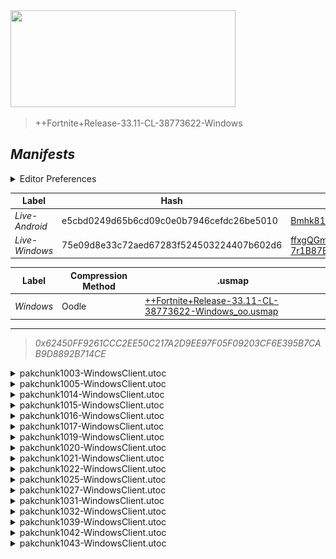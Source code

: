<a href="#manifests">
  <img style="pointer-events: none" src="https://raw.githubusercontent.com/Tectors/fn-archive/master/.github/source/dependents/gen.33.11.svg" width="360" height="155"\>
</a>

 >  
  
  > ++Fortnite+Release-33.11-CL-38773622-Windows

## *Manifests*
<details>
  <summary>Editor Preferences</summary>

 > 
    ((Value="0xB098B56F5063FA737281548A7F0DBB092FC741043A2419C859887B55724AE823",Guid="1AAE4EC52903C3E43A4EFF4C124A23B3"),(Value="0xE607CCA78FF6DC79112229F7AC3F356F8521B87F26B98B23654427C9BE7C9A0D",Guid="2071F7A7C5CCCDD3348461241F90CA95"),(Value="0xD0ACD8DAAE8AF72E5E3741FA587758E97B440C780C23D846802C057D32A3B254",Guid="4538F6D411E3A548ED65FC9F04FE46DE"),(Value="0x0451A41C3B00C333A505222D5F2AF23958658540AC20B912C571C5CACE49C12C",Guid="4744CB522E987917912D3EBE55FCCDD5"),(Value="0xB03CE4663994BA08AB3AED6255D04915CA1DAF74000A15DFA23D605D1D984143",Guid="50B2925BE94FDDD614E135A07311E0CD"),(Value="0x1963DCBBE5513EDBB55823A244224747969D4B3229FF89DD5D3ED32D9F2E0DBE",Guid="540DEA2C5E3510D32704C41A4B323118"),(Value="0x78A938014B48C44006C542D614A2E75646F81E3E69C3818AD1433FC4B5517F1E",Guid="5AF3DCF487A866620466420D51E86C1B"),(Value="0x89DC9C2A803245BE6E53C64CB278B5939E2043443CF711A5E31BE9D60CA4DD90",Guid="5E30C7403A702908F7E67AFC6C9C5BF4"),(Value="0x689728EEF4582756FA0DE3554B7456B52F70DF7DCEE8BFB844AD2253ECD844CF",Guid="705A823F504C8403CEDC4051093E32DF"),(Value="0x89D7A5CABEDBD9D9C126B928D76BB51FB7D40ADFC4D4F0F44E9DD43E83BF8B41",Guid="71D436C87063424964A94E713024B9E6"),(Value="0x862537C2A318B5E0671BDFEE05AEDA6FDB2D7F9A032274BFAD8444213F7E5A3B",Guid="7B4FD16578D7BA2E89C3EC959266F335"),(Value="0x24E22AE4B7851B223AEDAC70E1467BD579E3C9FC38B0FC91542068026CB42273",Guid="86ED92FA0E4776D8D3B60F8259B393A9"),(Value="0x3DB53E3AA0D5C2E91B268F4C2FC258C19182E3D429A6E324B0BE0698AA48167D",Guid="9BECF2F1BD7EEB85DBB2A7721E3FB8D2"),(Value="0x077C21229F811035351CE68D21758D8B892C087581A9F03D52C132440563CE13",Guid="A69F223BF8EAC85B7968C06A3A8748C7"),(Value="0x6D503CA069AD6FF51E0B275EA9D2DD93A95FDAEA0EE2A2EF184ECAC0EC8A4BF4",Guid="D9A43D5EF8EC6AC2DADE89B7B345B4A9"),(Value="0xDE43349965384A4009A00D3C0C01627EB4E7143C11BB5ADE44AD967331F7AC36",Guid="F4F783537F2D2C107AE36A4A35E9CFFC"),(Value="0x3E1A7136F86A556705DA04ECB2E5F2F838398354E6D4EC8AB6DD02586AD47270",Guid="FFA545CC9145A22C3945CD5850E69A8F"))
</details>

| Label | Hash | Route |
| - | - | - |
| *Live-Android* | e5cbd0249d65b6cd09c0e0b7946cefdc26be5010 | [Bmhk81mvJkfpG2Sr80i3iuU2ka202Q](https://github.com/Tectors/fn-archive/blob/master/manifests/Bmhk81mvJkfpG2Sr80i3iuU2ka202Q.manifest) |
| *Live-Windows* | 75e09d8e33c72aed67283f524503224407b602d6 | [ffxgQGm-7r1B87BTbUmgZw7IMCSnIw](https://github.com/Tectors/fn-archive/blob/master/manifests/ffxgQGm-7r1B87BTbUmgZw7IMCSnIw.manifest) |


| Label | Compression Method | .usmap |
| - | - | - |
| *Windows* | Oodle | [++Fortnite+Release-33.11-CL-38773622-Windows_oo.usmap](https://github.com/Tectors/fn-archive/blob/master/manifests/mappings/++Fortnite+Release-33.11-CL-38773622-Windows_oo.usmap) |

---

> *0x62450FF9261CCC2EE50C217A2D9EE97F05F09203CF6E395B7CAB9D8892B714CE*

<details>
  <summary>pakchunk1003-WindowsClient.utoc</summary>

 > 
    0xB098B56F5063FA737281548A7F0DBB092FC741043A2419C859887B55724AE823
    KEYCHAIN: 1AAE4EC52903C3E43A4EFF4C124A23B3:sJi1b1Bj+nNygVSKfw27CS/HQQQ6JBnIWYh7VXJK6CM=

  <img src="https://raw.githubusercontent.com/Tectors/fn-archive/master/.github/source/dependents/referred/Pickaxe_TofuResort.svg" width="100"> <img src="https://raw.githubusercontent.com/Tectors/fn-archive/master/.github/source/dependents/referred/Character_TofuResort.svg" width="100"> <img src="https://raw.githubusercontent.com/Tectors/fn-archive/master/.github/source/dependents/referred/Backpack_TofuResort.svg" width="100"> 
</details>

<details>
  <summary>pakchunk1005-WindowsClient.utoc</summary>

 > 
    0xE607CCA78FF6DC79112229F7AC3F356F8521B87F26B98B23654427C9BE7C9A0D
    KEYCHAIN: 2071F7A7C5CCCDD3348461241F90CA95:5gfMp4/23HkRIin3rD81b4UhuH8muYsjZUQnyb58mg0=

  <img src="https://raw.githubusercontent.com/Tectors/fn-archive/master/.github/source/dependents/referred/Shoes_SurpriseStep.svg" width="100"> <img src="https://raw.githubusercontent.com/Tectors/fn-archive/master/.github/source/dependents/referred/Shoes_StemDotTwirl.svg" width="100"> <img src="https://raw.githubusercontent.com/Tectors/fn-archive/master/.github/source/dependents/referred/Shoes_StemDotTempo.svg" width="100"> <img src="https://raw.githubusercontent.com/Tectors/fn-archive/master/.github/source/dependents/referred/Shoes_StemDotBallet.svg" width="100"> <img src="https://raw.githubusercontent.com/Tectors/fn-archive/master/.github/source/dependents/referred/Shoes_JoyJingle.svg" width="100"> 
</details>

<details>
  <summary>pakchunk1014-WindowsClient.utoc</summary>

 > 
    0xD0ACD8DAAE8AF72E5E3741FA587758E97B440C780C23D846802C057D32A3B254
    KEYCHAIN: 4538F6D411E3A548ED65FC9F04FE46DE:0KzY2q6K9y5eN0H6WHdY6XtEDHgMI9hGgCwFfTKjslQ=

  </details>

<details>
  <summary>pakchunk1015-WindowsClient.utoc</summary>

 > 
    0x0451A41C3B00C333A505222D5F2AF23958658540AC20B912C571C5CACE49C12C
    KEYCHAIN: 4744CB522E987917912D3EBE55FCCDD5:BFGkHDsAwzOlBSItXyryOVhlhUCsILkSxXHFys5JwSw=

  <img src="https://raw.githubusercontent.com/Tectors/fn-archive/master/.github/source/dependents/referred/Character_DerbySwarm.svg" width="100"> 
</details>

<details>
  <summary>pakchunk1016-WindowsClient.utoc</summary>

 > 
    0xB03CE4663994BA08AB3AED6255D04915CA1DAF74000A15DFA23D605D1D984143
    KEYCHAIN: 50B2925BE94FDDD614E135A07311E0CD:sDzkZjmUugirOu1iVdBJFcodr3QAChXfoj1gXR2YQUM=

  <img src="https://raw.githubusercontent.com/Tectors/fn-archive/master/.github/source/dependents/referred/Character_SourWire.svg" width="100"> 
</details>

<details>
  <summary>pakchunk1017-WindowsClient.utoc</summary>

 > 
    0x1963DCBBE5513EDBB55823A244224747969D4B3229FF89DD5D3ED32D9F2E0DBE
    KEYCHAIN: 540DEA2C5E3510D32704C41A4B323118:GWPcu+VRPtu1WCOiRCJHR5adSzIp/4ndXT7TLZ8uDb4=

  <img src="https://raw.githubusercontent.com/Tectors/fn-archive/master/.github/source/dependents/referred/Shoes_SweetTreat.svg" width="100"> <img src="https://raw.githubusercontent.com/Tectors/fn-archive/master/.github/source/dependents/referred/Shoes_LungeStreamPitch.svg" width="100"> <img src="https://raw.githubusercontent.com/Tectors/fn-archive/master/.github/source/dependents/referred/Shoes_LungeStreamMezzo.svg" width="100"> <img src="https://raw.githubusercontent.com/Tectors/fn-archive/master/.github/source/dependents/referred/Shoes_LungeStreamAlto.svg" width="100"> 
</details>

<details>
  <summary>pakchunk1019-WindowsClient.utoc</summary>

 > 
    0x78A938014B48C44006C542D614A2E75646F81E3E69C3818AD1433FC4B5517F1E
    KEYCHAIN: 5AF3DCF487A866620466420D51E86C1B:eKk4AUtIxEAGxULWFKLnVkb4Hj5pw4GK0UM/xLVRfx4=

  <img src="https://raw.githubusercontent.com/Tectors/fn-archive/master/.github/source/dependents/referred/Character_TuckBeetle.svg" width="100"> 
</details>

<details>
  <summary>pakchunk1020-WindowsClient.utoc</summary>

 > 
    0x89DC9C2A803245BE6E53C64CB278B5939E2043443CF711A5E31BE9D60CA4DD90
    KEYCHAIN: 5E30C7403A702908F7E67AFC6C9C5BF4:idycKoAyRb5uU8ZMsni1k54gQ0Q89xGl4xvp1gyk3ZA=

  <img src="https://raw.githubusercontent.com/Tectors/fn-archive/master/.github/source/dependents/referred/Pickaxe_FeatherMudLounge.svg" width="100"> <img src="https://raw.githubusercontent.com/Tectors/fn-archive/master/.github/source/dependents/referred/Pickaxe_FeatherMudGlance.svg" width="100"> <img src="https://raw.githubusercontent.com/Tectors/fn-archive/master/.github/source/dependents/referred/EID_FeatherMudLounge.svg" width="100"> <img src="https://raw.githubusercontent.com/Tectors/fn-archive/master/.github/source/dependents/referred/EID_FeatherMud.svg" width="100"> <img src="https://raw.githubusercontent.com/Tectors/fn-archive/master/.github/source/dependents/referred/Character_FeatherMudLounge.svg" width="100"> <img src="https://raw.githubusercontent.com/Tectors/fn-archive/master/.github/source/dependents/referred/Character_FeatherMudGlance.svg" width="100"> <img src="https://raw.githubusercontent.com/Tectors/fn-archive/master/.github/source/dependents/referred/Backpack_FeatherMudLounge.svg" width="100"> <img src="https://raw.githubusercontent.com/Tectors/fn-archive/master/.github/source/dependents/referred/Backpack_FeatherMudGlance.svg" width="100"> 
</details>

<details>
  <summary>pakchunk1021-WindowsClient.utoc</summary>

 > 
    0x689728EEF4582756FA0DE3554B7456B52F70DF7DCEE8BFB844AD2253ECD844CF
    KEYCHAIN: 705A823F504C8403CEDC4051093E32DF:aJco7vRYJ1b6DeNVS3RWtS9w333O6L+4RK0iU+zYRM8=

  <img src="https://raw.githubusercontent.com/Tectors/fn-archive/master/.github/source/dependents/referred/EID_Soar.svg" width="100"> 
</details>

<details>
  <summary>pakchunk1022-WindowsClient.utoc</summary>

 > 
    0x89D7A5CABEDBD9D9C126B928D76BB51FB7D40ADFC4D4F0F44E9DD43E83BF8B41
    KEYCHAIN: 71D436C87063424964A94E713024B9E6:idelyr7b2dnBJrko12u1H7fUCt/E1PD0Tp3UPoO/i0E=

  </details>

<details>
  <summary>pakchunk1025-WindowsClient.utoc</summary>

 > 
    0x862537C2A318B5E0671BDFEE05AEDA6FDB2D7F9A032274BFAD8444213F7E5A3B
    KEYCHAIN: 7B4FD16578D7BA2E89C3EC959266F335:hiU3wqMYteBnG9/uBa7ab9stf5oDInS/rYREIT9+Wjs=

  </details>

<details>
  <summary>pakchunk1027-WindowsClient.utoc</summary>

 > 
    0x24E22AE4B7851B223AEDAC70E1467BD579E3C9FC38B0FC91542068026CB42273
    KEYCHAIN: 86ED92FA0E4776D8D3B60F8259B393A9:JOIq5LeFGyI67axw4UZ71Xnjyfw4sPyRVCBoAmy0InM=

  <img src="https://raw.githubusercontent.com/Tectors/fn-archive/master/.github/source/dependents/referred/Pickaxe_PageTruffle.svg" width="100"> <img src="https://raw.githubusercontent.com/Tectors/fn-archive/master/.github/source/dependents/referred/Character_PageTruffle.svg" width="100"> <img src="https://raw.githubusercontent.com/Tectors/fn-archive/master/.github/source/dependents/referred/Backpack_PageTruffleBead.svg" width="100"> <img src="https://raw.githubusercontent.com/Tectors/fn-archive/master/.github/source/dependents/referred/Backpack_PageTruffle.svg" width="100"> 
</details>

<details>
  <summary>pakchunk1031-WindowsClient.utoc</summary>

 > 
    0x3DB53E3AA0D5C2E91B268F4C2FC258C19182E3D429A6E324B0BE0698AA48167D
    KEYCHAIN: 9BECF2F1BD7EEB85DBB2A7721E3FB8D2:PbU+OqDVwukbJo9ML8JYwZGC49QppuMksL4GmKpIFn0=

  </details>

<details>
  <summary>pakchunk1032-WindowsClient.utoc</summary>

 > 
    0x077C21229F811035351CE68D21758D8B892C087581A9F03D52C132440563CE13
    KEYCHAIN: A69F223BF8EAC85B7968C06A3A8748C7:B3whIp+BEDU1HOaNIXWNi4ksCHWBqfA9UsEyRAVjzhM=

  <img src="https://raw.githubusercontent.com/Tectors/fn-archive/master/.github/source/dependents/referred/EID_Polarity.svg" width="100"> 
</details>

<details>
  <summary>pakchunk1039-WindowsClient.utoc</summary>

 > 
    0x6D503CA069AD6FF51E0B275EA9D2DD93A95FDAEA0EE2A2EF184ECAC0EC8A4BF4
    KEYCHAIN: D9A43D5EF8EC6AC2DADE89B7B345B4A9:bVA8oGmtb/UeCydeqdLdk6lf2uoO4qLvGE7KwOyKS/Q=

  <img src="https://raw.githubusercontent.com/Tectors/fn-archive/master/.github/source/dependents/referred/EID_Crosswalk.svg" width="100"> 
</details>

<details>
  <summary>pakchunk1042-WindowsClient.utoc</summary>

 > 
    0xDE43349965384A4009A00D3C0C01627EB4E7143C11BB5ADE44AD967331F7AC36
    KEYCHAIN: F4F783537F2D2C107AE36A4A35E9CFFC:3kM0mWU4SkAJoA08DAFifrTnFDwRu1reRK2WczH3rDY=

  </details>

<details>
  <summary>pakchunk1043-WindowsClient.utoc</summary>

 > 
    0x3E1A7136F86A556705DA04ECB2E5F2F838398354E6D4EC8AB6DD02586AD47270
    KEYCHAIN: FFA545CC9145A22C3945CD5850E69A8F:PhpxNvhqVWcF2gTssuXy+Dg5g1Tm1OyKtt0CWGrUcnA=

  <img src="https://raw.githubusercontent.com/Tectors/fn-archive/master/.github/source/dependents/referred/EID_Macintosh.svg" width="100"> 
</details>

